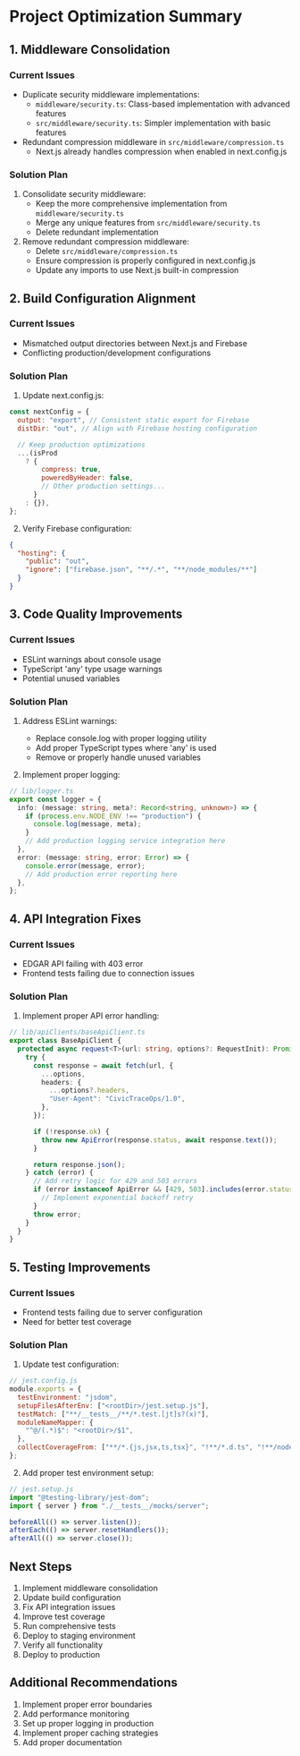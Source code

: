 # Project Optimization Summary

## 1. Middleware Consolidation

### Current Issues

- Duplicate security middleware implementations:
  - `middleware/security.ts`: Class-based implementation with advanced features
  - `src/middleware/security.ts`: Simpler implementation with basic features
- Redundant compression middleware in `src/middleware/compression.ts`
  - Next.js already handles compression when enabled in next.config.js

### Solution Plan

1. Consolidate security middleware:
   - Keep the more comprehensive implementation from `middleware/security.ts`
   - Merge any unique features from `src/middleware/security.ts`
   - Delete redundant implementation
2. Remove redundant compression middleware:
   - Delete `src/middleware/compression.ts`
   - Ensure compression is properly configured in next.config.js
   - Update any imports to use Next.js built-in compression

## 2. Build Configuration Alignment

### Current Issues

- Mismatched output directories between Next.js and Firebase
- Conflicting production/development configurations

### Solution Plan

1. Update next.config.js:

```javascript
const nextConfig = {
  output: "export", // Consistent static export for Firebase
  distDir: "out", // Align with Firebase hosting configuration

  // Keep production optimizations
  ...(isProd
    ? {
        compress: true,
        poweredByHeader: false,
        // Other production settings...
      }
    : {}),
};
```

2. Verify Firebase configuration:

```json
{
  "hosting": {
    "public": "out",
    "ignore": ["firebase.json", "**/.*", "**/node_modules/**"]
  }
}
```

## 3. Code Quality Improvements

### Current Issues

- ESLint warnings about console usage
- TypeScript 'any' type usage warnings
- Potential unused variables

### Solution Plan

1. Address ESLint warnings:

   - Replace console.log with proper logging utility
   - Add proper TypeScript types where 'any' is used
   - Remove or properly handle unused variables

2. Implement proper logging:

```typescript
// lib/logger.ts
export const logger = {
  info: (message: string, meta?: Record<string, unknown>) => {
    if (process.env.NODE_ENV !== "production") {
      console.log(message, meta);
    }
    // Add production logging service integration here
  },
  error: (message: string, error: Error) => {
    console.error(message, error);
    // Add production error reporting here
  },
};
```

## 4. API Integration Fixes

### Current Issues

- EDGAR API failing with 403 error
- Frontend tests failing due to connection issues

### Solution Plan

1. Implement proper API error handling:

```typescript
// lib/apiClients/baseApiClient.ts
export class BaseApiClient {
  protected async request<T>(url: string, options?: RequestInit): Promise<T> {
    try {
      const response = await fetch(url, {
        ...options,
        headers: {
          ...options?.headers,
          "User-Agent": "CivicTraceOps/1.0",
        },
      });

      if (!response.ok) {
        throw new ApiError(response.status, await response.text());
      }

      return response.json();
    } catch (error) {
      // Add retry logic for 429 and 503 errors
      if (error instanceof ApiError && [429, 503].includes(error.status)) {
        // Implement exponential backoff retry
      }
      throw error;
    }
  }
}
```

## 5. Testing Improvements

### Current Issues

- Frontend tests failing due to server configuration
- Need for better test coverage

### Solution Plan

1. Update test configuration:

```javascript
// jest.config.js
module.exports = {
  testEnvironment: "jsdom",
  setupFilesAfterEnv: ["<rootDir>/jest.setup.js"],
  testMatch: ["**/__tests__/**/*.test.[jt]s?(x)"],
  moduleNameMapper: {
    "^@/(.*)$": "<rootDir>/$1",
  },
  collectCoverageFrom: ["**/*.{js,jsx,ts,tsx}", "!**/*.d.ts", "!**/node_modules/**"],
};
```

2. Add proper test environment setup:

```javascript
// jest.setup.js
import "@testing-library/jest-dom";
import { server } from "./__tests__/mocks/server";

beforeAll(() => server.listen());
afterEach(() => server.resetHandlers());
afterAll(() => server.close());
```

## Next Steps

1. Implement middleware consolidation
2. Update build configuration
3. Fix API integration issues
4. Improve test coverage
5. Run comprehensive tests
6. Deploy to staging environment
7. Verify all functionality
8. Deploy to production

## Additional Recommendations

1. Implement proper error boundaries
2. Add performance monitoring
3. Set up proper logging in production
4. Implement proper caching strategies
5. Add proper documentation
